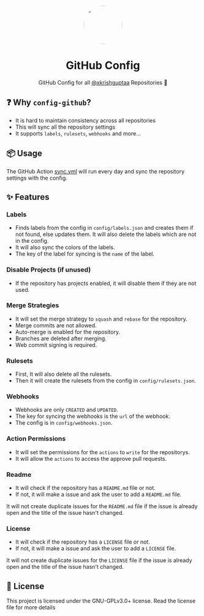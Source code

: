 <div align="center">
  <img src="https://github.com/github.png" height="100px" width="100px" style="border-radius: 100%;" />
  <br />
  <h1>GitHub Config</h1>
  <p>GitHub Config for all <a href="https://github.com/xkrishguptaa">@xkrishguptaa</a> Repositories 🍭</p>
</div>

## ❓ Why `config-github`?

- It is hard to maintain consistency across all repositories
- This will sync all the repository settings
- It supports `labels`, `rulesets`, `webhooks` and more...

## 📦 Usage

The GitHub Action [sync.yml](https://github.com/xkrishguptaa/config-github/actions/workflows/sync.yml) will run every day and sync the repository settings with the config.

## ✨ Features

### Labels

- Finds labels from the config in `config/labels.json` and creates them if not found, else updates them. It will also delete the labels which are not in the config.
- It will also sync the colors of the labels.
- The key of the label for syncing is the `name` of the label.

### Disable Projects (if unused)

- If the repository has projects enabled, it will disable them if they are not used.

### Merge Strategies

- It will set the merge strategy to `squash` and `rebase` for the repository.
- Merge commits are not allowed.
- Auto-merge is enabled for the repository.
- Branches are deleted after merging.
- Web commit signing is required.

### Rulesets

- First, It will also delete all the rulesets.
- Then it will create the rulesets from the config in `config/rulesets.json`.

### Webhooks

- Webhooks are only `CREATED` and `UPDATED`.
- The key for syncing the webhooks is the `url` of the webhook.
- The config is in `config/webhooks.json`.

### Action Permissions

- It will set the permissions for the `actions` to `write` for the repositorys.
- It will allow the `actions` to access the approve pull requests.

### Readme

- It will check if the repository has a `README.md` file or not.
- If not, it will make a issue and ask the user to add a `README.md` file.

It will not create duplicate issues for the `README.md` file if the issue is already open and the title of the issue hasn't changed.

### License

- It will check if the repository has a `LICENSE` file or not.
- If not, it will make a issue and ask the user to add a `LICENSE` file.

It will not create duplicate issues for the `LICENSE` file if the issue is already open and the title of the issue hasn't changed.

## 📝 License

This project is licensed under the GNU-GPLv3.0+ license. Read the license file for more details

